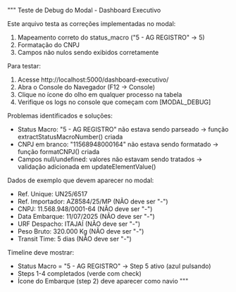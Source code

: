 """
Teste de Debug do Modal - Dashboard Executivo

Este arquivo testa as correções implementadas no modal:
1. Mapeamento correto do status_macro ("5 - AG REGISTRO" -> 5)
2. Formatação do CNPJ
3. Campos não nulos sendo exibidos corretamente

Para testar:
1. Acesse http://localhost:5000/dashboard-executivo/
2. Abra o Console do Navegador (F12 -> Console)
3. Clique no ícone do olho em qualquer processo na tabela
4. Verifique os logs no console que começam com [MODAL_DEBUG]

Problemas identificados e soluções:
- Status Macro: "5 - AG REGISTRO" não estava sendo parseado -> função extractStatusMacroNumber() criada
- CNPJ em branco: "11568948000164" não estava sendo formatado -> função formatCNPJ() criada  
- Campos null/undefined: valores não estavam sendo tratados -> validação adicionada em updateElementValue()

Dados de exemplo que devem aparecer no modal:
- Ref. Unique: UN25/6517
- Ref. Importador: AZ8584/25/MP (NÃO deve ser "-")
- CNPJ: 11.568.948/0001-64 (NÃO deve ser "-")
- Data Embarque: 11/07/2025 (NÃO deve ser "-")
- URF Despacho: ITAJAÍ (NÃO deve ser "-")
- Peso Bruto: 320.000 Kg (NÃO deve ser "-")
- Transit Time: 5 dias (NÃO deve ser "-")

Timeline deve mostrar:
- Status Macro = "5 - AG REGISTRO" → Step 5 ativo (azul pulsando)
- Steps 1-4 completados (verde com check)
- Ícone do Embarque (step 2) deve aparecer como navio
"""
